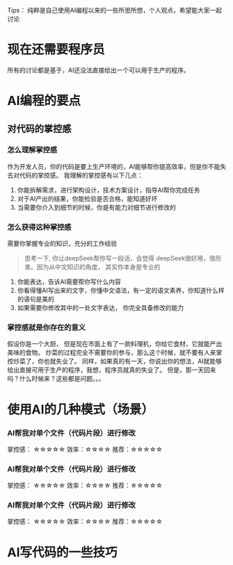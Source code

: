 Tips： 纯粹是自己使用AI编程以来的一些所思所想，个人观点，希望能大家一起讨论

# 现在还需要程序员
所有的讨论都是基于，AI还没法直接给出一个可以用于生产的程序。

# AI编程的要点
## 对代码的掌控感
### 怎么理解掌控感
作为开发人员，你的代码是要上生产环境的，AI能够帮你提高效率，但是你不能失去对代码的掌控感。
我理解的掌控感有以下几点：
1. 你能拆解需求，进行架构设计，技术方案设计，指导AI帮你完成任务
2. 对于AI产出的结果，你能检验是否合格，能知道好坏
3. 当需要你介入到细节的时候，你是有能力对细节进行修改的

### 怎么获得这种掌控感
需要你掌握专业的知识，充分的工作经验

> 思考一下, 你让deepSeek帮你写一段话，会觉得 deepSeek很好用，很厉害。因为从中文知识的角度， 其实你本身是专业的
1. 你能表达，告诉AI需要帮你写什么内容
2. 你看得懂AI写出来的文字，你懂中文语法，有一定的语文素养，你知道什么样的语句是美的
3. 如果需要你修改其中的一处文字表达， 你完全具备修改的能力

### 掌控感就是你存在的意义
假设你是一个大厨， 但是现在市面上有了一款料理机，你给它食材，它就能产出美味的食物。 炒菜的过程完全不需要你的参与，那么这个时候，就不要有人来掌控炒菜了，你也就失业了。
同样，如果真的有一天，你说出你的想法，AI就能够给出直接可用于生产的程序，我想，程序员就真的失业了。
但是，那一天回来吗？什么时候来？这些都是问题。。。

# 使用AI的几种模式（场景）
### AI帮我对单个文件（代码片段）进行修改
掌控感： ☆☆☆☆☆
效率：☆☆☆☆
推荐：☆☆☆☆☆
<br>
### AI帮我对单个文件（代码片段）进行修改
掌控感： ☆☆☆☆☆
效率：☆☆☆☆
推荐：☆☆☆☆☆
<br>
### AI帮我对单个文件（代码片段）进行修改
掌控感： ☆☆☆☆☆
效率：☆☆☆☆
推荐：☆☆☆☆☆
<br>


# AI写代码的一些技巧
